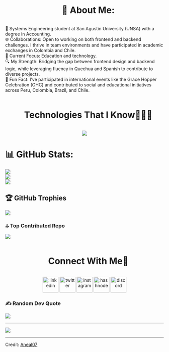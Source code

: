 <div id="user-content-toc">
  <ul align="center">
    <summary><h1 style="display: inline-block">💫 About Me:</h1></summary>
  </ul>
</div>

🚀 Systems Engineering student at San Agustin University (UNSA) with a degree in Accounting.<br>
🌐 Collaborations: Open to working on both frontend and backend challenges. I thrive in team environments and have participated in academic exchanges in Colombia and Chile.<br>
📘 Current Focus: Education and technology.<br>
🔍 My Strength: Bridging the gap between frontend design and backend logic, while leveraging fluency in Quechua and Spanish to contribute to diverse projects.<br>
🌟 Fun Fact: I’ve participated in international events like the Grace Hopper Celebration (GHC) and contributed to social and educational initiatives across Peru, Colombia, Brazil, and Chile.

<!--h1 without bottom border-->
<div id="user-content-toc">
  <ul align="center">
    <summary><h1 style="display: inline-block">Technologies That I Know👨🏻‍💻</h1></summary>
  </ul>
</div>
<!--tech stack icons-->
<p align="center">
  <a href="https://skillicons.dev">
    <img src="https://skillicons.dev/icons?i=git,cpp,css,discord,docker,postgres,figma,firebase,github,html,java,js,linux,mysql,nodejs,postman,py,react,tailwind,ts,vscode,kubernetes&perline=14" />
  </a>
</p>

# 📊 GitHub Stats:
![](https://github-readme-stats.vercel.app/api?username=NoheliaEstefhania&theme=dark&hide_border=false&include_all_commits=false&count_private=false)<br/>
![](https://github-readme-streak-stats.herokuapp.com/?user=NoheliaEstefhania&theme=dark&hide_border=false)<br/>
![](https://github-readme-stats.vercel.app/api/top-langs/?username=NoheliaEstefhania&theme=dark&hide_border=false&include_all_commits=false&count_private=false&layout=compact)

## 🏆 GitHub Trophies
![](https://github-profile-trophy.vercel.app/?username=NoheliaEstefhania&theme=onedark&no-frame=true&no-bg=false&margin-w=4)

### 🔝 Top Contributed Repo
![](https://github-contributor-stats.vercel.app/api?username=NoheliaEstefhania&limit=5&theme=tokyonight&combine_all_yearly_contributions=true)

<!-- Connect with me -->
<!--h2 without bottom border-->
<div id="user-content-toc">
  <ul align="center">
    <summary><h1 style="display: inline-block">Connect With Me🤝</h1></summary>
  </ul>
</div>


<!--icons and links-->
<p align="center">
<a href="https://www.linkedin.com/in/1010nishant/" target="blank"><img align="center" src="https://user-images.githubusercontent.com/88904952/234979284-68c11d7f-1acc-4f0c-ac78-044e1037d7b0.png" alt="linkedin" height="50" width="50" /></a>
<a href="https://twitter.com/1010nishant" target="blank"><img align="center" src="https://user-images.githubusercontent.com/88904952/234980676-61bfb021-ecc8-48f7-88e6-34c1b06c4a58.png" alt="twitter" height="50" width="50" /></a> 
<a href="https://www.instagram.com/nishant.jangir.1010/" target="blank"><img align="center" src="https://user-images.githubusercontent.com/88904952/234981169-2dd1e58f-4b7e-468c-8213-034ba62156c3.png" alt="instagram" height="50" width="50" /></a>
<a href="https://1010nishant.hashnode.dev/" target="blank"><img align="center" src="https://user-images.githubusercontent.com/88904952/234982196-562aea17-5532-4550-8c08-1c7cb994a541.png" alt="hashnode" height="50" width="50" /></a>
<a href="https://discordapp.com/users/957722095381540874" target="blank"><img align="center" src="https://user-images.githubusercontent.com/88904952/234982627-019fd336-6248-453c-9b05-97c13fd1d207.png" alt="discord" height="50" width="50" /></a>
  
</p>

### ✍️ Random Dev Quote
![](https://quotes-github-readme.vercel.app/api?type=horizontal&theme=radical)

---
[![](https://visitcount.itsvg.in/api?id=NoheliaEstefhania&icon=2&color=4)](https://visitcount.itsvg.in)

------

Credit: [Aneal07](https://github.com/Aneal07)
